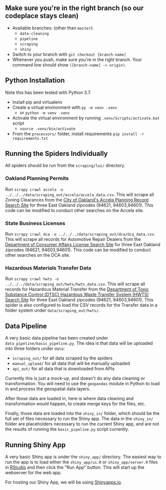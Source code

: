 ## Make sure you're in the right branch (so our codeplace stays clean)

- Available branches: (other than `master`): 
  - `data-cleaning`
  - `pipeline`
  - `scraping`
  - `shiny`
- Switch to your branch with `git checkout [branch-name]`
- Whenever you push, make sure you're in the right branch. Your command line should show `([branch-name] -> origin)`. 

## Python Installation

Note this has been tested with Python 3.7. 

- Install pip and virtualenv
- Create a virtual environment with `py -m venv .venv`
    - or `python -m venv .venv`
- Activate the virtual environment by running `.venv/Scripts/activate.bat` script
    - `source .venv/bin/activate`
- From the `processors/` folder, install requirements `pip install -r requirements.txt`

## Running the Spiders Individually

All spiders should be run from the `scraping/lui/` directory.

### Oakland Planning Permits

Run `scrapy crawl accela -o ../../../data/scraping_out/accela/accela_data.csv`. This will scrape all Zoning Clearances from the [City of Oakland's Accela Planning Record Search Site](https://aca.accela.com/OAKLAND/Cap/CapHome.aspx?module=Planning&TabName=Planning) for three East Oakland zipcodes (94621, 94603,94601). This code can be modified to conduct other searches on the Accela site.

### State Business Licenses

Run `scrapy crawl dca -o ../../../data/scraping_out/dca/dca_data.csv`. This will scrape all records for Automotive Repair Dealers from the [Department of Consumer Affairs License Search Site](https://search.dca.ca.gov/) for three East Oakland zipcodes (94621, 94603,94601). This code can be modified to conduct other searches on the DCA site.

### Hazardous Materials Transfer Data

Run `scrapy crawl hwts -o ../../../data/scraping_out/hwts/hwts_data.csv`. This will scrape all records for Hazardous Material Transfer from the [Department of Toxic Substance Control (DTSC) Hazardous Waste Transfer System (HWTS) Search Site](https://hwts.dtsc.ca.gov/) for three East Oakland zipcodes (94621, 94603,94601). This spider is also configured to load the CSV records for the Transfer data in a folder system under `data/scraping_out/hwts/`.

## Data Pipeline

A very basic data pipeline has been created under `data_pipeline/basic_pipeline.py`. The idea is that data will be uploaded into three folders under `data`: 
- `scraping_out/` for all data scraped by the spiders
- `manual_upload/` for all data that will be manually uploaded
- `api_out/` for all data that is downloaded from APIs

Currently this is just a mock-up, and doesn't do any data cleaning or transformation. You will need to use the `geopandas` module in Python to load in and process the geospatial data layers.

After those data are loaded in, here is where data cleaning and transformation would happen, to create merge keys for the files, etc.

Finally, those data are loaded into the `shiny_in/` folder, which should be the full set of files necessary to run the Shiny app. The data in the `shiny_in/` folder are placeholders necessary to run the current Shiny app, and are not the results of running the `basic_pipeline.py` script currently.

## Running Shiny App

A very basic Shiny app is under the `shiny_app/` directory. The easiest way to run the app is to load either the `shiny_app/ui.R` or `shiny_app/server.R` files in [RStudio](https://rstudio.com/) and then click the "Run App" button. This will start up the webserver for the web app.

For hosting our Shiny App, we will be using [Shinyapps.io](https://www.shinyapps.io/). 